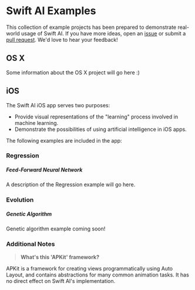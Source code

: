 # Swift AI Examples

This collection of example projects has been prepared to demonstrate real-world usage of Swift AI.  If you have more ideas, open an [issue](https://github.com/collinhundley/Swift-AI/issues) or submit a [pull request](https://github.com/collinhundley/Swift-AI/pulls).  We'd love to hear your feedback!

## OS X

Some information about the OS X project will go here :)

## iOS

The Swift AI iOS app serves two purposes:
- Provide visual representations of the "learning" process involved in machine learning.
- Demonstrate the possibilities of using artificial intelligence in iOS apps.

The following examples are included in the app:

### Regression
##### Feed-Forward Neural Network

A description of the Regression example will go here.

### Evolution

##### Genetic Algorithm

Genetic algorithm example coming soon!


### Additional Notes

> **What's this 'APKit' framework?**

APKit is a framework for creating views programmatically using Auto Layout, and contains abstractions for many common animation tasks.  It has no direct effect on Swift AI's implementation.
